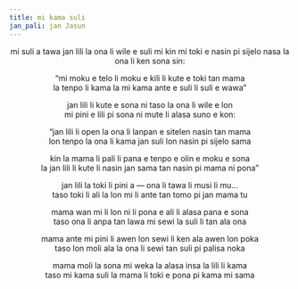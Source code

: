 ```yaml
---
title: mi kama suli
jan_pali: jan Jasun
---
```




<div markdown="1" class="mi-kama-suli">
mi suli a tawa jan lili la ona li wile e suli mi kin  
mi toki e nasin pi sijelo nasa la ona li ken sona sin:

“mi moku e telo li moku e kili li kute e toki tan mama  
la tenpo li kama la mi kama ante e suli li suli e wawa”

jan lili li kute e sona ni taso la ona li wile e lon  
mi pini e lili pi sona ni mute li alasa suno e kon:

“jan lili li open la ona li lanpan e sitelen nasin tan mama  
lon tenpo la ona li kama jan suli lon nasin pi sijelo sama

kin la mama li pali li pana e tenpo e olin e moku e sona  
la jan lili li kute li nasin jan sama tan nasin pi mama ni pona”

jan lili la toki li pini a — ona li tawa li musi li mu…  
taso toki li ali la lon mi li ante tan tomo pi jan mama tu

mama wan mi li lon ni li pona e ali li alasa pana e sona  
taso ona li anpa tan lawa mi sewi la suli li tan ala ona

mama ante mi pini li awen lon sewi li ken ala awen lon poka  
taso lon moli ala la ona li sewi tan suli pi palisa noka

mama moli la sona mi weka la alasa insa la lili li kama  
taso mi kama suli la mama li toki e pona pi kama mi sama
</div>

<style>
    .mi-kama-suli{
        text-align: center;
    }
    h2:has(+ .mi-kama-suli){
        text-align: center;
        
    }
    
</style>